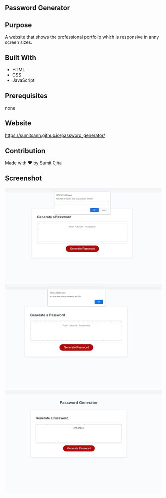 ## Password Generator
## Purpose
A website that shows the professional portfolio which is responsive in anny screen sizes.

## Built With
* HTML
* CSS
* JavaScript

## Prerequisites
none

## Website
https://sumitsann.github.io/password_generator/

## Contribution
Made with ❤️ by Sumit Ojha

## Screenshot

![](Images/Screenshot-1.jpg)
![](Images/Screenshot-2.jpg)
![](Images/Screenshot-3.jpg)
